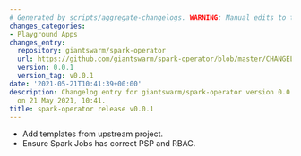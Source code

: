 ```yaml
---
# Generated by scripts/aggregate-changelogs. WARNING: Manual edits to this files will be overwritten.
changes_categories:
- Playground Apps
changes_entry:
  repository: giantswarm/spark-operator
  url: https://github.com/giantswarm/spark-operator/blob/master/CHANGELOG.md#001---2021-05-21
  version: 0.0.1
  version_tag: v0.0.1
date: '2021-05-21T10:41:39+00:00'
description: Changelog entry for giantswarm/spark-operator version 0.0.1, published
  on 21 May 2021, 10:41.
title: spark-operator release v0.0.1
---
```


- Add templates from upstream project.
- Ensure Spark Jobs has correct PSP and RBAC.
